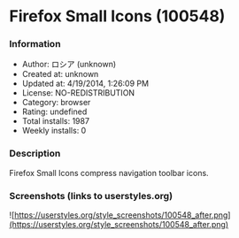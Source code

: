 # Firefox Small Icons (100548)

### Information
- Author: ロシア (unknown)
- Created at: unknown
- Updated at: 4/19/2014, 1:26:09 PM
- License: NO-REDISTRIBUTION
- Category: browser
- Rating: undefined
- Total installs: 1987
- Weekly installs: 0


### Description
Firefox Small Icons compress navigation toolbar icons.


### Screenshots (links to userstyles.org)
![https://userstyles.org/style_screenshots/100548_after.png](https://userstyles.org/style_screenshots/100548_after.png)


